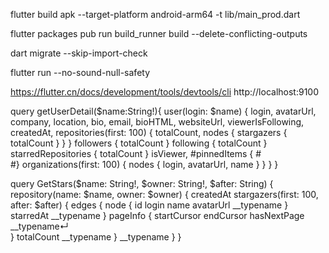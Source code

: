 flutter build apk --target-platform android-arm64 -t lib/main_prod.dart

flutter packages pub run build_runner build --delete-conflicting-outputs

dart migrate --skip-import-check

flutter run --no-sound-null-safety

https://flutter.cn/docs/development/tools/devtools/cli   http://localhost:9100

query getUserDetail($name:String!){
  user(login: $name) {
    login,
  	avatarUrl,
    company,
    location,
    bio,
  	email,
    bioHTML,
    websiteUrl,
    viewerIsFollowing,
    createdAt,
    repositories(first: 100) {
      totalCount,
      nodes {
        stargazers {
          totalCount
        }
    	}
    }
    followers {
      totalCount
    }
    following {
      totalCount
    }
    starredRepositories {
      totalCount
    }
    isViewer,
    #pinnedItems {
    #  
    #}
    organizations(first: 100) {
      nodes {
        login,
        avatarUrl,
        name
      }
    }
  }
}

query GetStars($name: String!, $owner: String!, $after: String) {
  repository(name: $name, owner: $owner) {
    createdAt
      stargazers(first: 100, after: $after) {
        edges {
           node {
              id
              login
              name
              avatarUrl
              __typename
           }
           starredAt
           __typename
        }
        pageInfo {
          startCursor
           endCursor
           hasNextPage
            __typename↵     
           }
           totalCount
           __typename
        }
        __typename
    }
}